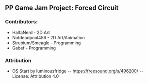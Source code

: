 ## PP Game Jam Project: Forced Circuit

### Contributors:
* HalfaNerd - 2D Art
* Notdeadpool456 - 2D Art/Animation
* Strubium/Smeagle - Programming
* Gabef - Programming


### Attribution
* OS Start by luminousfridge -- https://freesound.org/s/496200/ -- License: Attribution 4.0
